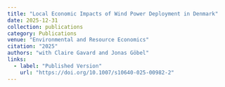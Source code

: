```yaml
---
title: "Local Economic Impacts of Wind Power Deployment in Denmark"
date: 2025-12-31
collection: publications
category: Publications
venue: "Environmental and Resource Economics"
citation: "2025"
authors: "with Claire Gavard and Jonas Göbel"
links:
  - label: "Published Version"
    url: "https://doi.org/10.1007/s10640-025-00982-2"
---
```

